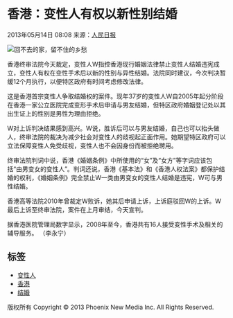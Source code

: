 # 香港：变性人有权以新性别结婚

2013年05月14日 08:08 来源：[人民日报](http://news.xinhuanet.com/gangao/2013-05/14/c_115751788.htm)

![回不去的家，留不住的乡愁](http://y1.ifengimg.com/193ceda5176ff477/2014/0331/rdn_53391b61133c4.jpg)

香港终审法院今天裁定，变性人W指控香港现行婚姻法律禁止变性人结婚违宪成立，变性人有权在变性手术后以新的性别与异性结婚。法院同时建议，今次判决暂缓12个月执行，以便特区政府有时间考虑修改法律。

这是香港首宗变性人争取结婚权的案件。现年37岁的变性人W自2005年起分阶段在香港一家公立医院完成变形手术后申请与男友结婚，但特区政府婚姻登记处以其出生证上的性别是男性为理由拒绝。

W对上诉判决结果感到高兴。W说，胜诉后可以与男友结婚，自己也可以抬头做人，终审法院的裁决为减少社会对变性人的歧视起正面作用。她期望特区政府可以立法保障变性人免受歧视，变性人也不会因身份而被拒绝聘用。

终审法院判词中说，香港《婚姻条例》中所使用的“女”及“女方”等字词应该包括“由男变女的变性人”。判词还说，香港《基本法》和《香港人权法案》都保护结婚的权利，《婚姻条例》完全禁止W一类由男变女的变性人结婚是违宪，W可与男性结婚。

香港高等法院2010年曾裁定W败诉，她其后申请上诉，上诉庭驳回W的上诉。W最后上诉至终审法院，案件在上月审结，今天宣判。

据香港医院管理局数字显示，2008年至今，香港共有16人接受变性手术及相关的辅导服务。 （李永宁）

## 标签
- [变性人](http://search.ifeng.com/sofeng/search.action?c=1&q=%E5%8F%98%E6%80%A7%E4%BA%BA)
- [香港](http://search.ifeng.com/sofeng/search.action?c=1&q=%E9%A6%99%E6%B8%AF)
- [结婚](http://search.ifeng.com/sofeng/search.action?c=1&q=%E7%BB%93%E5%A9%9A) 

版权所有 Copyright © 2013 Phoenix New Media Inc. All Rights Reserved.